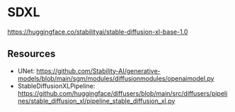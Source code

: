 # SDXL

https://huggingface.co/stabilityai/stable-diffusion-xl-base-1.0

## Resources

- UNet: https://github.com/Stability-AI/generative-models/blob/main/sgm/modules/diffusionmodules/openaimodel.py
- StableDiffusionXLPipeline: https://github.com/huggingface/diffusers/blob/main/src/diffusers/pipelines/stable_diffusion_xl/pipeline_stable_diffusion_xl.py
